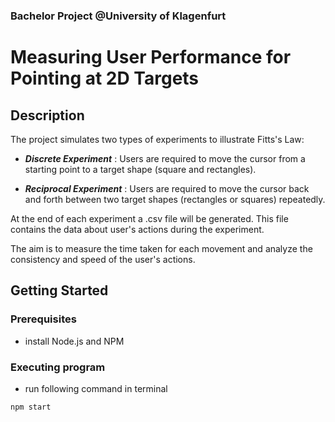 ### Bachelor Project @University of Klagenfurt 
# Measuring User Performance for Pointing at 2D Targets


## Description

The project simulates two types of experiments to illustrate Fitts's Law:

* *__Discrete Experiment__* : Users are required to move the cursor from a starting point to a target shape (square and rectangles).

* *__Reciprocal Experiment__* : Users are required to move the cursor back and forth between two target shapes (rectangles or squares) repeatedly. 

At the end of each experiment a .csv file will be generated. This file contains the data about user's actions during the experiment.

The aim is to measure the time taken for each movement and analyze the consistency and speed of the user's actions.

## Getting Started

### Prerequisites

* install Node.js and NPM 

### Executing program

* run following command in terminal 
```
npm start
```

